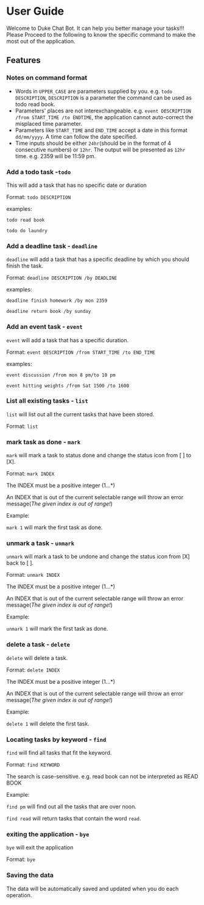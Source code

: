 # User Guide
Welcome to Duke Chat Bot. It can help you better manage your tasks!!!
Please Proceed to the following to know the specific command to make the most out of the application.

## Features 
### Notes on command format
- Words in `UPPER_CASE` are parameters supplied by you.
  e.g. `todo DESCRIPTION`, `DESCRIPTION` is a parameter the command can be used as todo read book.
- Parameters' places are not interexchangeable.
  e.g. `event DESCRIPTION /from START_TIME /to ENDTIME`, the application cannot auto-correct the misplaced time parameter.
- Parameters like `START_TIME` and `END_TIME` accept a date in this format `dd/mm/yyyy`. A time can follow the date specified.
- Time inputs should be either `24hr`(should be in the format of 4 consecutive numbers) or `12hr`. The output will be presented as `12hr` time. e.g. 2359 will be 11:59 pm.

### Add a todo task -`todo`

This will add a task that has no specific date or duration

Format: `todo DESCRIPTION`

examples:

`todo read book`

`todo do laundry`

### Add a deadline task - `deadline`

`deadline` will add a task that has a specific deadline by which you should finish the task.

Format: `deadline DESCRIPTION /by DEADLINE`

examples:

`deadline finish homework /by mon 2359`

`deadline return book /by sunday`

### Add an event task - `event`

`event` will add a task that has a specific duration.

Format: `event DESCRIPTION /from START_TIME /to END_TIME`

examples:

`event discussion /from mon 8 pm/to 10 pm`

`event hitting weights /from Sat 1500 /to 1600`

### List all existing tasks - `list`

`list` will list out all the current tasks that have been stored.

Format: `list`

### mark task as done - `mark`

`mark` will mark a task to status done and change the status icon from [ ] to [X].

Format: `mark INDEX`

The INDEX must be a positive integer (1...*)

An INDEX that is out of the current selectable range will throw an error message(_The given index is out of range!_)

Example:

`mark 1` will mark the first task as done.

### unmark a task - `unmark`

`unmark` will mark a task to be undone and change the status icon from [X] back to [ ].

Format: `unmark INDEX`

The INDEX must be a positive integer (1...*)

An INDEX that is out of the current selectable range will throw an error message(_The given index is out of range!_)

Example:

`unmark 1` will mark the first task as done.

### delete a task - `delete`

`delete` will delete a task.

Format: `delete INDEX`

The INDEX must be a positive integer (1...*)

An INDEX that is out of the current selectable range will throw an error message(_The given index is out of range!_)

Example:

`delete 1` will delete the first task.

### Locating tasks by keyword - `find`

`find` will find all tasks that fit the keyword.

Format: `find KEYWORD`

The search is case-sensitive. e.g. read book can not be interpreted as READ BOOK

Example:

`find pm` will find out all the tasks that are over noon.

`find read` will return tasks that contain the word `read`.

### exiting the application - `bye`

`bye` will exit the application

Format: `bye`

### Saving the data

The data will be automatically saved and updated when you do each operation.
